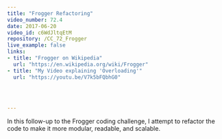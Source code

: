 ```yaml
---
title: "Frogger Refactoring"
video_number: 72.4
date: 2017-06-20
video_id: c6WdJltqEtM
repository: /CC_72_Frogger
live_example: false
links:
- title: "Frogger on Wikipedia"  
  url: "https://en.wikipedia.org/wiki/Frogger"
- title: "My Video explaining 'Overloading'"  
  url: "https://youtu.be/V7k5bFQbhG0"
  


  
---
```


In this follow-up to the Frogger coding challenge, I attempt to refactor the code to make it more modular, readable, and scalable. 

